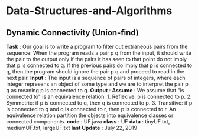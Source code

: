 # Data-Structures-and-Algorithms

## Dynamic Connectivity (Union-find)
**Task** : Our goal is to write a program to filter out extraneous pairs from the
			sequence: When the program reads a pair p q from the input, it should
			write the pair to the output only if the pairs it has seen to that point
			do not imply that p is connected to q. If the previous pairs do imply that
			p is connected to q, then the program should ignore the pair p q and proceed
			to read in the next pair.
**Input** : The input is a sequence of pairs of integers, where each integer
			represens an object of some type and we are to interpret the pair
			p q as meaning p is connected to q.
**Output** : 
**Assume** : We assume that "is connected to" is an equivalence relation:
			1. Reflexive: p is connected to p.
			2. Symmetric: if p is connected to q, then q is connected to p.
			3. Transitive: if p is connected to q and q is connected to r,
				then p is connected to r.
			An equivalence relation partition the objects into equivalence classes
			or connected components.
**code** : UF.java
**class** : UF
**data** : tinyUF.txt, mediumUF.txt, largeUF.txt
**last Update** : July 22, 2019